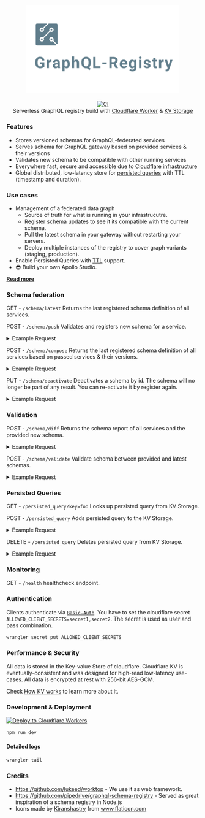 <div align="center">
  <img src="logo.png" alt="graphql-registry" width="400" />
</div>

<br>

<div align="center">
  <a href="https://github.com/StarpTech/graphql-registry/actions?query=workflow%3ACI">
    <img src="https://github.com/StarpTech/graphql-registry/workflows/CI/badge.svg?event=push" alt="CI" />
  </a>
</div>

<div align="center">Serverless GraphQL registry build with <a href="https://developers.cloudflare.com/workers/learning/how-workers-works">Cloudflare Worker</a> &amp; <a href="https://developers.cloudflare.com/workers/learning/how-kv-works">KV Storage</a></div>

### Features

- Stores versioned schemas for GraphQL-federated services
- Serves schema for GraphQL gateway based on provided services & their versions
- Validates new schema to be compatible with other running services
- Everywhere fast, secure and accessible due to [Cloudflare infrastructure](https://developers.cloudflare.com/workers/learning/how-workers-works)
- Global distributed, low-latency store for [persisted queries](https://www.apollographql.com/docs/apollo-server/performance/apq/) with TTL (timestamp and duration).

### Use cases

- Management of a federated data graph
  - Source of truth for what is running in your infrastrucutre.
  - Register schema updates to see it its compatible with the current schema.
  - Pull the latest schema in your gateway without restarting your servers.
  - Deploy multiple instances of the registry to cover graph variants (staging, production).
- Enable Persisted Queries with [TTL](https://www.apollographql.com/docs/apollo-server/performance/apq/#adjusting-cache-time-to-live-ttl) support.
- :sunglasses: Build your own Apollo Studio.

[**Read more**](https://principledgraphql.com/integrity#3-track-the-schema-in-a-registry)

### Schema federation

GET - `/schema/latest` Returns the last registered schema definition of all services.

POST - `/schema/push` Validates and registers new schema for a service.

<details>
<summary>Example Request</summary>
<p>

```json
{
  "type_defs": "type Query { hello: String }",
  "version": "1",
  "name": "foo"
}
```

</p>
</details>

POST - `/schema/compose` Returns the last registered schema definition of all services based on passed services & their versions.

<details>
<summary>Example Request</summary>
<p>

```json
{
  "services": [{ "name": "foo", "version": "1" }]
}
```

</p>
</details>

PUT - `/schema/deactivate` Deactivates a schema by id. The schema will no longer be part of any result. You can re-activate it by register again.

<details>
<summary>Example Request</summary>
<p>

```json
{
  "schemaId": "916348424"
}
```

</p>
</details>

### Validation

POST - `/schema/diff` Returns the schema report of all services and the provided new schema.

<details>
<summary>Example Request</summary>
<p>

```json
{
  "type_defs": "type Query { hello: String }",
  "name": "foo"
}
```

</p>
</details>

POST - `/schema/validate` Validate schema between provided and latest schemas.

<details>
<summary>Example Request</summary>
<p>

```json
{
  "type_defs": "type Query { hello: String }",
  "name": "foo"
}
```

</p>
</details>

### Persisted Queries

GET - `/persisted_query?key=foo` Looks up persisted query from KV Storage.

POST - `/persisted_query` Adds persisted query to the KV Storage.

<details>
<summary>Example Request</summary>
<p>

```jsonc
{
  "key": "apq:foo",
  "query": "query",
  "expiration": 1619269775623, // specific date as unix-timestamp
  "ttl": 600 // 5min
}
```

</p>
</details>

DELETE - `/persisted_query` Deletes persisted query from KV Storage.

<details>
<summary>Example Request</summary>
<p>

```json
{
  "key": "apq:foo"
}
```

</p>
</details>

### Monitoring

GET - `/health` healthcheck endpoint.

### Authentication

Clients authenticate via [`Basic-Auth`](https://en.wikipedia.org/wiki/Basic_access_authentication). You have to set the cloudflare secret `ALLOWED_CLIENT_SECRETS=secret1,secret2`. The secret is used as user and pass combination.

```sh
wrangler secret put ALLOWED_CLIENT_SECRETS
```

### Performance & Security

All data is stored in the Key-value Store of cloudflare. Cloudflare KV is eventually-consistent and was designed for high-read low-latency use-cases. All data is encrypted at rest with 256-bit AES-GCM.

Check [How KV works](https://developers.cloudflare.com/workers/learning/how-kv-works) to learn more about it.

### Development & Deployment

[![Deploy to Cloudflare Workers](https://deploy.workers.cloudflare.com/button)](https://deploy.workers.cloudflare.com/?url=https://github.com/StarpTech/graphql-registry)

```sh
npm run dev
```

#### Detailed logs

```sh
wrangler tail
```

### Credits

- https://github.com/lukeed/worktop - We use it as web framework.
- https://github.com/pipedrive/graphql-schema-registry - Served as great inspiration of a schema registry in Node.js
- <div>Icons made by <a href="" title="Kiranshastry">Kiranshastry</a> from <a href="https://www.flaticon.com/" title="Flaticon">www.flaticon.com</a></div>
